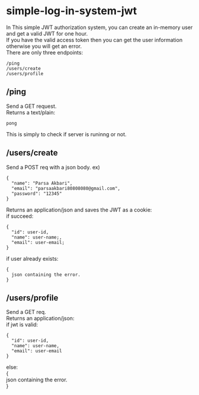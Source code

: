 # simple-log-in-system-jwt  
In This simple JWT authorization system, you can create an in-memory user and get a valid JWT for one hour.  
If you have the valid access token then you can get the user information otherwise you will get an error.  
There are only three endpoints:  
```
/ping  
/users/create  
/users/profile  
```
## /ping  
Send a GET request.  
Returns a text/plain:  
```
pong
```
This is simply to check if server is runinng or not.  
## /users/create  
Send a POST req with a json body. ex)  
```
{  
  "name": "Parsa Akbari",  
  "email": "parsaakbari80808080@gmail.com",  
  "password": "12345"  
}  
```
Returns an application/json and saves the JWT as a cookie:  
if succeed:  
```
{  
  "id": user-id,  
  "name": user-name;,  
  "email": user-email;  
}  
```
if user already exists:  
```
{  
  json containing the error.  
}  
```
## /users/profile  
Send a GET req.  
Returns an application/json:  
if jwt is valid:  
```
{  
  "id": user-id,  
  "name": user-name,  
  "email": user-email  
}  
```
else:  
{  
json containing the error.  
}    
  
  
  
